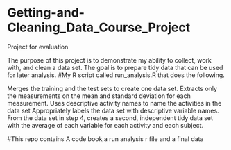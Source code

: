 # Getting-and-Cleaning_Data_Course_Project
Project for evaluation 

The purpose of this project is to demonstrate my ability to collect, work with, and clean a data set. The goal is to prepare tidy data that can be used for later analysis.
#My R script called run_analysis.R that does the following.

Merges the training and the test sets to create one data set.
Extracts only the measurements on the mean and standard deviation for each measurement.
Uses descriptive activity names to name the activities in the data set
Appropriately labels the data set with descriptive variable names.
From the data set in step 4, creates a second, independent tidy data set with the average of each variable for each activity and each subject.

#This repo contains 
A code book,a run analysis r file and a final data 

